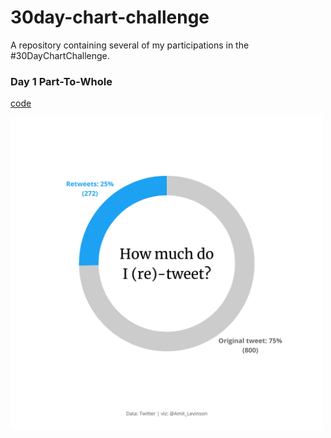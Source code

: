 # 30day-chart-challenge
A repository containing several of my participations in the #30DayChartChallenge.

### Day 1 Part-To-Whole

[code](https://github.com/AmitLevinson/30day-chart-challenge/blob/main/code_and_plots/01_part_to_whole/01_part_to_whole.R)

<img src="https://github.com/AmitLevinson/30day-chart-challenge/blob/main/code_and_plots/01_part_to_whole/retweet.png?raw=true" alt="a doughtnut chart showing Amit Levinson's tweeting vs retweeting. 25% (272 tweets) are retweets and 75% are original tweets (800 tweets)" width = 500>